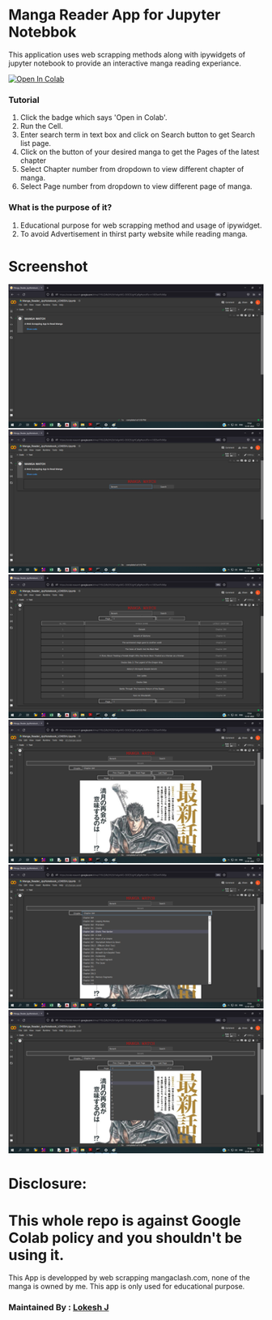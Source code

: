 # Manga Reader App for Jupyter Notebbok
This application uses web scrapping methods along with ipywidgets of jupyter notebook to provide
an interactive manga reading experiance. 

<a href="https://colab.research.google.com/drive/1Y6LQiRz3HL9zYz4gvMG-O0lCEUgHCpBg?usp=sharing" target="_parent"><img src="https://colab.research.google.com/assets/colab-badge.svg" alt="Open In Colab"/></a>

### Tutorial
1. Click the badge which says 'Open in Colab'.
2. Run the Cell.
3. Enter search term in text box and click on Search button to get Search list page.
4. Click on the button of your desired manga to get the Pages of the latest chapter
5. Select Chapter number from dropdown to view different chapter of manga.
6. Select Page number from dropdown to view different page of manga.


### What is the purpose of it?
1. Educational purpose for web scrapping method and usage of ipywidget.
2. To avoid Advertisement in thirst party website while reading manga.


# Screenshot
![Colab Page](https://github.com/LokeshJ-Repo/Manga-Reader/blob/main/Images/1.Screenshot.png)
![Manga Search](https://github.com/LokeshJ-Repo/Manga-Reader/blob/main/Images/2.Screenshot.png)
![Manga Search List](https://github.com/LokeshJ-Repo/Manga-Reader/blob/main/Images/3.Screenshot.png)
![Manga latest_Chap](https://github.com/LokeshJ-Repo/Manga-Reader/blob/main/Images/4.Screenshot.png)
![Manga Select_Chap](https://github.com/LokeshJ-Repo/Manga-Reader/blob/main/Images/5.Screenshot.png)
![Manga Select_Page](https://github.com/LokeshJ-Repo/Manga-Reader/blob/main/Images/6.Screenshot.png)


# Disclosure:
# This whole repo is against Google Colab policy and you shouldn't be using it.
This App is developped by web scrapping mangaclash.com, none of the manga is owned by me. 
This app is only used for educational purpose.


### Maintained By : [Lokesh J](https://www.linkedin.com/in/lokesh-j-13b844140/)
